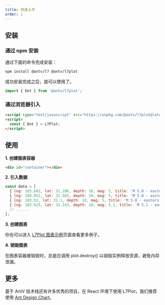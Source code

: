 ```yaml
---
title: 快速上手
order: 1
---
```


## 安装

### 通过 npm 安装

通过下面的命令完成安装：

```bash
npm install @antv/l7 @antv/l7plot
```

成功安装完成之后，就可以使用了。

```js
import { Dot } from '@antv/l7plot';
```

### 通过浏览器引入

```html
<script type="text/javascript" src="https://unpkg.com/@antv/l7plot@latest/dist/umd/l7plot.min.js"></script>
<script>
  const { Dot } = L7Plot;
</script>
```

## 使用

**1. 创建图表容器**

```html
<div id="container"></div>
```

**2. 引入数据**

```js
const data = [
  { lng: 103.682, lat: 31.206, depth: 10, mag: 5, title: 'M 5.0 - eastern Sichuan, China' },
  { lng: 104.052, lat: 31.503, depth: 10, mag: 5, title: 'M 5.0 - eastern Sichuan, China' },
  { lng: 103.53, lat: 31.1, depth: 10, mag: 5, title: 'M 5.0 - eastern Sichuan, China' },
  { lng: 103.625, lat: 31.243, depth: 10, mag: 5.1, title: 'M 5.1 - eastern Sichuan, China' },
  // ......
];
```

**3. 创建图表**

<Playground path='dot/bobble/demo/earthquake-level.ts'></playground>

你也可以进入 [L7Plot 图表示例](/zh/examples/gallery)页面查看更多例子。

**4. 销毁图表**

在图表容器被销毁时，总是应调用 plot.destroy() 以销毁实例释放资源，避免内存泄漏。

## 更多

基于 AntV 技术栈还有许多优秀的项目，在 React 环境下使用 L7Plot，我们推荐使用 [Ant Design Chart](https://charts.ant.design)。
